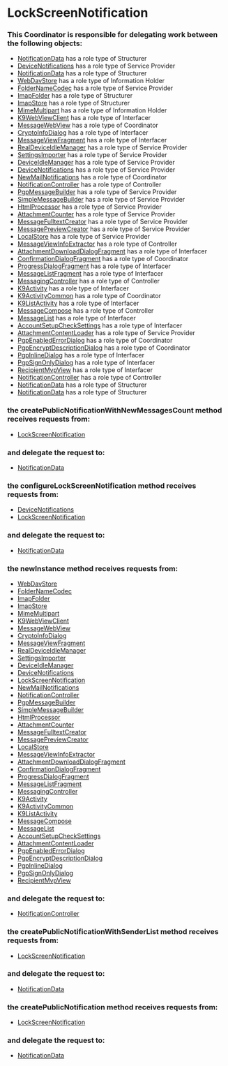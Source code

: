 # LockScreenNotification
### This Coordinator is responsible for delegating work between the following objects: 
* [NotificationData](../Structurers/NotificationData.md) has a role type of Structurer
* [DeviceNotifications](../ServiceProviders/DeviceNotifications.md) has a role type of Service Provider
* [NotificationData](../Structurers/NotificationData.md) has a role type of Structurer
* [WebDavStore](../InformationHolders/WebDavStore.md) has a role type of Information Holder
* [FolderNameCodec](../ServiceProviders/FolderNameCodec.md) has a role type of Service Provider
* [ImapFolder](../Structurers/ImapFolder.md) has a role type of Structurer
* [ImapStore](../Structurers/ImapStore.md) has a role type of Structurer
* [MimeMultipart](../InformationHolders/MimeMultipart.md) has a role type of Information Holder
* [K9WebViewClient](../Interfacers/K9WebViewClient.md) has a role type of Interfacer
* [MessageWebView](../Coordinators/MessageWebView.md) has a role type of Coordinator
* [CryptoInfoDialog](../Interfacers/CryptoInfoDialog.md) has a role type of Interfacer
* [MessageViewFragment](../Interfacers/MessageViewFragment.md) has a role type of Interfacer
* [RealDeviceIdleManager](../ServiceProviders/RealDeviceIdleManager.md) has a role type of Service Provider
* [SettingsImporter](../ServiceProviders/SettingsImporter.md) has a role type of Service Provider
* [DeviceIdleManager](../ServiceProviders/DeviceIdleManager.md) has a role type of Service Provider
* [DeviceNotifications](../ServiceProviders/DeviceNotifications.md) has a role type of Service Provider
* [NewMailNotifications](../Coordinators/NewMailNotifications.md) has a role type of Coordinator
* [NotificationController](../Controllers/NotificationController.md) has a role type of Controller
* [PgpMessageBuilder](../ServiceProviders/PgpMessageBuilder.md) has a role type of Service Provider
* [SimpleMessageBuilder](../ServiceProviders/SimpleMessageBuilder.md) has a role type of Service Provider
* [HtmlProcessor](../ServiceProviders/HtmlProcessor.md) has a role type of Service Provider
* [AttachmentCounter](../ServiceProviders/AttachmentCounter.md) has a role type of Service Provider
* [MessageFulltextCreator](../ServiceProviders/MessageFulltextCreator.md) has a role type of Service Provider
* [MessagePreviewCreator](../ServiceProviders/MessagePreviewCreator.md) has a role type of Service Provider
* [LocalStore](../ServiceProviders/LocalStore.md) has a role type of Service Provider
* [MessageViewInfoExtractor](../Controllers/MessageViewInfoExtractor.md) has a role type of Controller
* [AttachmentDownloadDialogFragment](../Interfacers/AttachmentDownloadDialogFragment.md) has a role type of Interfacer
* [ConfirmationDialogFragment](../Coordinators/ConfirmationDialogFragment.md) has a role type of Coordinator
* [ProgressDialogFragment](../Interfacers/ProgressDialogFragment.md) has a role type of Interfacer
* [MessageListFragment](../Interfacers/MessageListFragment.md) has a role type of Interfacer
* [MessagingController](../Controllers/MessagingController.md) has a role type of Controller
* [K9Activity](../Interfacers/K9Activity.md) has a role type of Interfacer
* [K9ActivityCommon](../Coordinators/K9ActivityCommon.md) has a role type of Coordinator
* [K9ListActivity](../Interfacers/K9ListActivity.md) has a role type of Interfacer
* [MessageCompose](../Controllers/MessageCompose.md) has a role type of Controller
* [MessageList](../Interfacers/MessageList.md) has a role type of Interfacer
* [AccountSetupCheckSettings](../Interfacers/AccountSetupCheckSettings.md) has a role type of Interfacer
* [AttachmentContentLoader](../ServiceProviders/AttachmentContentLoader.md) has a role type of Service Provider
* [PgpEnabledErrorDialog](../Coordinators/PgpEnabledErrorDialog.md) has a role type of Coordinator
* [PgpEncryptDescriptionDialog](../Coordinators/PgpEncryptDescriptionDialog.md) has a role type of Coordinator
* [PgpInlineDialog](../Interfacers/PgpInlineDialog.md) has a role type of Interfacer
* [PgpSignOnlyDialog](../Interfacers/PgpSignOnlyDialog.md) has a role type of Interfacer
* [RecipientMvpView](../Interfacers/RecipientMvpView.md) has a role type of Interfacer
* [NotificationController](../Controllers/NotificationController.md) has a role type of Controller
* [NotificationData](../Structurers/NotificationData.md) has a role type of Structurer
* [NotificationData](../Structurers/NotificationData.md) has a role type of Structurer
### the createPublicNotificationWithNewMessagesCount method receives requests from:
* [LockScreenNotification](../Coordinators/LockScreenNotification.md) 
### and delegate the request to: 
* [NotificationData](../Structurers/NotificationData.md) 


### the configureLockScreenNotification method receives requests from:
* [DeviceNotifications](../ServiceProviders/DeviceNotifications.md) 
* [LockScreenNotification](../Coordinators/LockScreenNotification.md) 
### and delegate the request to: 
* [NotificationData](../Structurers/NotificationData.md) 


### the newInstance method receives requests from:
* [WebDavStore](../InformationHolders/WebDavStore.md) 
* [FolderNameCodec](../ServiceProviders/FolderNameCodec.md) 
* [ImapFolder](../Structurers/ImapFolder.md) 
* [ImapStore](../Structurers/ImapStore.md) 
* [MimeMultipart](../InformationHolders/MimeMultipart.md) 
* [K9WebViewClient](../Interfacers/K9WebViewClient.md) 
* [MessageWebView](../Coordinators/MessageWebView.md) 
* [CryptoInfoDialog](../Interfacers/CryptoInfoDialog.md) 
* [MessageViewFragment](../Interfacers/MessageViewFragment.md) 
* [RealDeviceIdleManager](../ServiceProviders/RealDeviceIdleManager.md) 
* [SettingsImporter](../ServiceProviders/SettingsImporter.md) 
* [DeviceIdleManager](../ServiceProviders/DeviceIdleManager.md) 
* [DeviceNotifications](../ServiceProviders/DeviceNotifications.md) 
* [LockScreenNotification](../Coordinators/LockScreenNotification.md) 
* [NewMailNotifications](../Coordinators/NewMailNotifications.md) 
* [NotificationController](../Controllers/NotificationController.md) 
* [PgpMessageBuilder](../ServiceProviders/PgpMessageBuilder.md) 
* [SimpleMessageBuilder](../ServiceProviders/SimpleMessageBuilder.md) 
* [HtmlProcessor](../ServiceProviders/HtmlProcessor.md) 
* [AttachmentCounter](../ServiceProviders/AttachmentCounter.md) 
* [MessageFulltextCreator](../ServiceProviders/MessageFulltextCreator.md) 
* [MessagePreviewCreator](../ServiceProviders/MessagePreviewCreator.md) 
* [LocalStore](../ServiceProviders/LocalStore.md) 
* [MessageViewInfoExtractor](../Controllers/MessageViewInfoExtractor.md) 
* [AttachmentDownloadDialogFragment](../Interfacers/AttachmentDownloadDialogFragment.md) 
* [ConfirmationDialogFragment](../Coordinators/ConfirmationDialogFragment.md) 
* [ProgressDialogFragment](../Interfacers/ProgressDialogFragment.md) 
* [MessageListFragment](../Interfacers/MessageListFragment.md) 
* [MessagingController](../Controllers/MessagingController.md) 
* [K9Activity](../Interfacers/K9Activity.md) 
* [K9ActivityCommon](../Coordinators/K9ActivityCommon.md) 
* [K9ListActivity](../Interfacers/K9ListActivity.md) 
* [MessageCompose](../Controllers/MessageCompose.md) 
* [MessageList](../Interfacers/MessageList.md) 
* [AccountSetupCheckSettings](../Interfacers/AccountSetupCheckSettings.md) 
* [AttachmentContentLoader](../ServiceProviders/AttachmentContentLoader.md) 
* [PgpEnabledErrorDialog](../Coordinators/PgpEnabledErrorDialog.md) 
* [PgpEncryptDescriptionDialog](../Coordinators/PgpEncryptDescriptionDialog.md) 
* [PgpInlineDialog](../Interfacers/PgpInlineDialog.md) 
* [PgpSignOnlyDialog](../Interfacers/PgpSignOnlyDialog.md) 
* [RecipientMvpView](../Interfacers/RecipientMvpView.md) 
### and delegate the request to: 
* [NotificationController](../Controllers/NotificationController.md) 


### the createPublicNotificationWithSenderList method receives requests from:
* [LockScreenNotification](../Coordinators/LockScreenNotification.md) 
### and delegate the request to: 
* [NotificationData](../Structurers/NotificationData.md) 


### the createPublicNotification method receives requests from:
* [LockScreenNotification](../Coordinators/LockScreenNotification.md) 
### and delegate the request to: 
* [NotificationData](../Structurers/NotificationData.md) 


